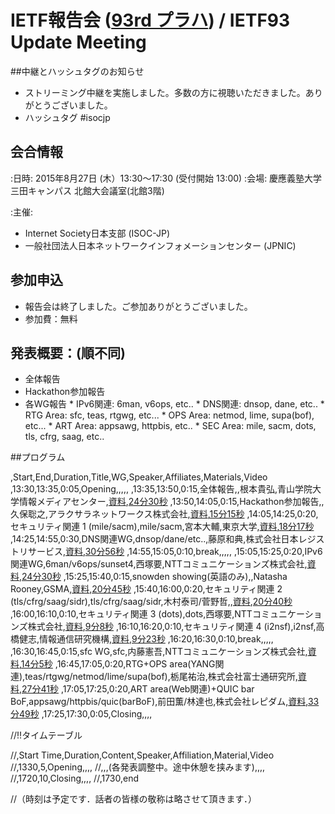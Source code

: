 # IETF報告会 ([93rd プラハ](http://www.ietf.org/meeting/93/)) / IETF93 Update Meeting

##中継とハッシュタグのお知らせ
*  ストリーミング中継を実施しました。多数の方に視聴いただきました。ありがとうございました。
*  ハッシュタグ  #isocjp

## 会合情報
:日時: 2015年8月27日 (木）13:30〜17:30 (受付開始 13:00)
:会場: 慶應義塾大学三田キャンパス 北館大会議室(北館3階)

:主催:
*  Internet Society日本支部 (ISOC-JP)
*  一般社団法人日本ネットワークインフォメーションセンター (JPNIC)


## 参加申込
*  報告会は終了しました。ご参加ありがとうございました。
*  参加費：無料

## 発表概要：(順不同)
* 全体報告
* Hackathon参加報告
* 各WG報告
       * IPv6関連: 6man, v6ops, etc..
       * DNS関連: dnsop, dane, etc..
       * RTG Area: sfc, teas, rtgwg, etc...
       * OPS Area: netmod, lime, supa(bof), etc...
       * ART Area: appsawg, httpbis, etc..
       * SEC Area: mile, sacm, dots, tls, cfrg, saag, etc..

##プログラム

,Start,End,Duration,Title,WG,Speaker,Affiliates,Materials,Video
,13:30,13:35,0:05,Opening,,,,,
,13:35,13:50,0:15,全体報告,,根本貴弘,青山学院大学情報メディアセンター,[資料](wiki.cgi?file=20150827%5FIETF93%5Fupdate%5F01%5Fnemoto%2Epdf&action=ATTACH&page=IETF93Update),[24分30秒](https://www.nic.ad.jp/ja/materials/ietf-report/20150827/20150827-nemoto.html)
,13:50,14:05,0:15,Hackathon参加報告,,久保聡之,アラクサラネットワークス株式会社,[資料](wiki.cgi?page=IETF93Update&action=ATTACH&file=20150827%5FIETF93%5Fupdate%5F02%5Fkubo%2Epdf),[15分15秒](https://www.nic.ad.jp/ja/materials/ietf-report/20150827/20150827-kubo.html)
,14:05,14:25,0:20,セキュリティ関連 1 (mile/sacm),mile/sacm,宮本大輔,東京大学,[資料](wiki.cgi?file=20150827%5FIETF93%5Fupdate%5F03%5Fmiyamoto%2Epdf&action=ATTACH&page=IETF93Update),[18分17秒](https://www.nic.ad.jp/ja/materials/ietf-report/20150827/20150827-miyamoto.html)
,14:25,14:55,0:30,DNS関連WG,dnsop/dane/etc..,藤原和典,株式会社日本レジストリサービス,[資料](wiki.cgi?action=ATTACH&file=20150827%5FIETF93%5Fupdate%5F04%5Ffujiwara%2Epdf&page=IETF93Update),[30分56秒](https://www.nic.ad.jp/ja/materials/ietf-report/20150827/20150827-fujiwara.html)
,14:55,15:05,0:10,break,,,,,
,15:05,15:25,0:20,IPv6関連WG,6man/v6ops/sunset4,西塚要,NTTコミュニケーションズ株式会社,[資料](wiki.cgi?action=ATTACH&file=20150827%5FIETF93%5Fupdate%5F05%5Fnishizuka%2Epdf&page=IETF93Update),[24分30秒](https://www.nic.ad.jp/ja/materials/ietf-report/20150827/20150827-nishizuka.html)
,15:25,15:40,0:15,snowden showing(英語のみ),,Natasha Rooney,GSMA,[資料](https://docs.google.com/presentation/d/1G40lY5FAibHVtZQwA56qxtri_waBlxaF4oJgr5GZmks/edit#slide=id.p),[20分45秒](https://www.nic.ad.jp/ja/materials/ietf-report/20150827/20150827-rooney.html)
,15:40,16:00,0:20,セキュリティ関連 2 (tls/cfrg/saag/sidr),tls/cfrg/saag/sidr,木村泰司/菅野哲,,[資料](wiki.cgi?page=IETF93Update&action=ATTACH&file=20150827%5FIETF93%5Fupdate%5F06%5Fkimura%2Epdf),[20分40秒](https://www.nic.ad.jp/ja/materials/ietf-report/20150827/20150827-kimura.html)
,16:00,16:10,0:10,セキュリティ関連 3 (dots),dots,西塚要,NTTコミュニケーションズ株式会社,[資料](wiki.cgi?action=ATTACH&file=20150827%5FIETF93%5Fupdate%5F07%5Fnishizuka%2Epdf&page=IETF93Update),[9分8秒](https://www.nic.ad.jp/ja/materials/ietf-report/20150827/20150827-nishizuka2.html)
,16:10,16:20,0:10,セキュリティ関連 4 (i2nsf),i2nsf,高橋健志,情報通信研究機構,[資料](wiki.cgi?file=20150827%5FIETF93%5Fupdate%5F08%5Ftakahashi%2Epdf&action=ATTACH&page=IETF93Update),[9分23秒](https://www.nic.ad.jp/ja/materials/ietf-report/20150827/20150827-takahashi.html)
,16:20,16:30,0:10,break,,,,,
,16:30,16:45,0:15,sfc WG,sfc,内藤憲吾,NTTコミュニケーションズ株式会社,[資料](wiki.cgi?page=IETF93Update&action=ATTACH&file=20150827%5FIETF93%5Fupdate%5F09%5Fnaito%2Epdf),[14分5秒](https://www.nic.ad.jp/ja/materials/ietf-report/20150827/20150827-naito.html)
,16:45,17:05,0:20,RTG+OPS area(YANG関連),teas/rtgwg/netmod/lime/supa(bof),栃尾祐治,株式会社富士通研究所,[資料](wiki.cgi?action=ATTACH&file=20150827%5FIETF93%5Fupdate%5F10%5Ftochio%2Epdf&page=IETF93Update),[27分41秒](https://www.nic.ad.jp/ja/materials/ietf-report/20150827/20150827-tochio.html)
,17:05,17:25,0:20,ART area(Web関連)+QUIC bar BoF,appsawg/httpbis/quic(barBoF),前田薫/林達也,株式会社レピダム,[資料](http://www.slideshare.net/KaoruMaeda/ietf93-praguewebquic),[33分49秒](https://www.nic.ad.jp/ja/materials/ietf-report/20150827/20150827-maeda-hayashi.html)
,17:25,17:30,0:05,Closing,,,,

//!!タイムテーブル

//,Start Time,Duration,Content,Speaker,Affiliation,Material,Video
//,1330,5,Opening,,,,
//,,,(各発表調整中。途中休憩を挟みます),,,,
//,1720,10,Closing,,,,
//,1730,end

//（時刻は予定です．話者の皆様の敬称は略させて頂きます．）
